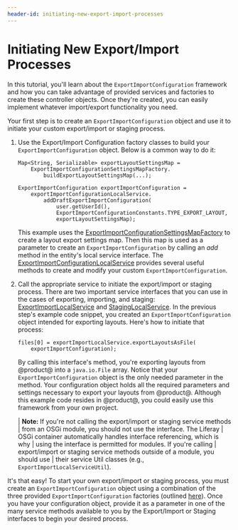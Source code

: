 ```yaml
---
header-id: initiating-new-export-import-processes
---
```


# Initiating New Export/Import Processes

In this tutorial, you'll learn about the `ExportImportConfiguration` framework
and how you can take advantage of provided services and factories to create
these controller objects. Once they're created, you can easily implement
whatever import/export functionality you need.

Your first step is to create an `ExportImportConfiguration` object and use it to
initiate your custom export/import or staging process.

1.  Use the Export/Import Configuration factory classes to build your
    `ExportImportConfiguration` object. Below is a common way to do it:

        Map<String, Serializable> exportLayoutSettingsMap =
            ExportImportConfigurationSettingsMapFactory.
                buildExportLayoutSettingsMap(...);

        ExportImportConfiguration exportImportConfiguration =
            exportImportConfigurationLocalService.
                addDraftExportImportConfiguration(
                    user.getUserId(),
                    ExportImportConfigurationConstants.TYPE_EXPORT_LAYOUT,
                    exportLayoutSettingsMap);

    This example uses the
    [ExportImportConfigurationSettingsMapFactory](@platform-ref@/7.1-latest/javadocs/portal-kernel/com/liferay/exportimport/kernel/configuration/ExportImportConfigurationSettingsMapFactory.html)
    to create a layout export settings map. Then this map is used as a parameter
    to create an `ExportImportConfiguration` by calling an *add* method in the
    entity's local service interface. The
    [ExportImportConfigurationLocalService](@platform-ref@/7.1-latest/javadocs/portal-kernel/com/liferay/exportimport/kernel/service/ExportImportConfigurationLocalService.html)
    provides several useful methods to create and modify your custom
    `ExportImportConfiguration`.

2.  Call the appropriate service to initiate the export/import or staging
    process. There are two important service interfaces that you can use in the
    cases of exporting, importing, and staging:
    [ExportImportLocalService](@platform-ref@/7.1-latest/javadocs/portal-kernel/com/liferay/exportimport/kernel/service/ExportImportLocalService.html)
    and
    [StagingLocalService](@platform-ref@/7.1-latest/javadocs/portal-kernel/com/liferay/exportimport/kernel/service/StagingLocalService.html).
    In the previous step's example code snippet, you created an
    `ExportImportConfiguration` object intended for exporting layouts. Here's
    how to initiate that process: 

        files[0] = exportImportLocalService.exportLayoutsAsFile(
            exportImportConfiguration);

    By calling this interface's method, you're exporting layouts from @product@
    into a `java.io.File` array. Notice that your `ExportImportConfiguration`
    object is the only needed parameter in the method. Your configuration object
    holds all the required parameters and settings necessary to export your
    layouts from @product@. Although this example code resides in @product@, you
    could easily use this framework from your own project.

    | **Note:** If you're not calling the export/import or staging service methods
    | from an OSGi module, you should not use the interface. The Liferay
    | OSGi container automatically handles interface referencing, which is why
    | using the interface is permitted for modules. If you're calling
    | export/import or staging service methods outside of a module, you should use
    | their service Util classes (e.g., `ExportImportLocalServiceUtil`).

It's that easy! To start your own export/import or staging process, you must
create an `ExportImportConfiguration` object using a combination of the three
provided `ExportImportConfiguration` factories (outlined
[here](/developer/frameworks/-/knowledge_base/7-2/export-import#export-import-processes)).
Once you have your configuration object, provide it as a parameter in one of the
many service methods available to you by the Export/Import or Staging interfaces
to begin your desired process.
